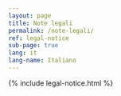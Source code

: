 ```yaml
---
layout: page
title: Note legali
permalink: /note-legali/
ref: legal-notice
sub-page: true
lang: it
lang-name: Italiano
---
```


{% include legal-notice.html %}